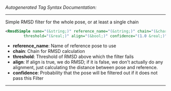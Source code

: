 <!-- THIS IS AN AUTOGENERATED FILE: Don't edit it directly, instead change the schema definition in the code itself. -->

_Autogenerated Tag Syntax Documentation:_

---
Simple RMSD filter for the whole pose, or at least a single chain

```xml
<RmsdSimple name="(&string;)" reference_name="(&string;)" chain="(&char;)"
        threshold="(&real;)" align="(&bool;)" confidence="(1.0 &real;)" />
```

-   **reference_name**: Name of reference pose to use
-   **chain**: Chain for RMSD calculation
-   **threshold**: Threshold of RMSD above which the filter fails
-   **align**: If align is true, we do RMSD; if it is false, we don't actually do any alignment, just calculating the distance between pose and reference.
-   **confidence**: Probability that the pose will be filtered out if it does not pass this Filter

---
